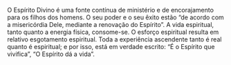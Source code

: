 ﻿O Espírito Divino é uma fonte contínua de ministério e de encorajamento para os filhos dos homens. O seu poder e o seu êxito estão “de acordo com a misericórdia Dele, mediante a renovação do Espírito”. A vida espiritual, tanto quanto a energia física, consome-se. O esforço espiritual resulta em relativo esgotamento espiritual. Toda a experiência ascendente tanto é real quanto é espiritual; e por isso, está em verdade escrito: “É o Espírito que vivifica”, “O Espírito dá a vida”.
